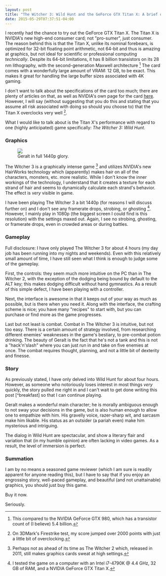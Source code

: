 ```yaml
---
layout: post
title: "The Witcher 3: Wild Hunt and the GeForce GTX Titan X: A brief overview"
date: 2015-05-29T07:37:51-04:00
---
```


I recently had the chance to try out the GeForce GTX Titan X. The Titan X is NVIDIA's new high-end consumer card; not "pro-sumer", just consumer. The reason behind this is that the Titan X, unlike its nominal forebears, is optimized for 32-bit floating point arithmetic, not 64-bit and thus is amazing at graphics, but not ideal for scientific or professional computing *technically*. Despite its 64-bit limitations, it has 8 billion transistors on its 28 nm lithography, with the second-generation Maxwell architecture [^transistors] The card comes with a wonderfully large amount of VRAM: 12 GB, to be exact. This makes it great for handling the large buffer sizes associated with 4K gaming.

I don't want to talk about the specifications of the card too much; there are plenty of articles on that, as well as NVIDIA's own page for the card [here](http://www.geforce.com/hardware/desktop-gpus/geforce-gtx-titan-x). However, I will say (without suggesting that you do this and stating that you assume all risk associated with doing so should you choose to) that the Titan X overclocks very well [^oc].

What I would like to talk about is the Titan X's performance with regard to one (highly anticipated) game specifically: *The Witcher 3: Wild Hunt*.

### Graphics

<figure> <a href="http://drops.fitzlarolds.net/17mDk+"><img src='http://drops.fitzlarolds.net/17mDk+'></a> <figcaption>Geralt in full 1440p glory.</figcaption></figure>

The Witcher 3 is a graphically intense game [^witcher2] and utilizes NVIDIA's new HairWorks technology which (apparently) makes hair on all of the characters, monsters, etc. more realistic. While I don't know the inner workings of the technology, I understand that it creates a texture for each strand of hair and seems to dynamically calculate each strand's behavior. The effect is *very* visible in game.

I have been playing The Witcher 3 a bit 1440p (for reasons I will discuss further on) and I don't see any framerate drops, strobing, or ghosting [^pc]. However, I mainly play in 1080p (the biggest screen I could find is this resolution) with the settings maxed out. Again, I see no strobing, ghosting, or framerate drops, even in crowded areas or during battles.

### Gameplay

Full disclosure: I have only played The Witcher 3 for about 4 hours (my day job has been running into my nights and weekends). Even with this relatively small amount of time, I have still seen what I think is enough to judge some of the gameplay. 

First, the controls: they seem much more intuitive on the PC than in The Witcher 2, with the exception of the dodging being bound by default to the ALT key; this makes dodging difficult without hand gymnastics. As a result of this simple defect, I have been playing with a controller.

Next, the interface is awesome in that it keeps out of your way as much as possible, but is there when you need it. Along with the interface, the crafting scheme is nice; you have many "recipes" to start with, but you can purchase or find more as the game progresses.

Last but not least is combat. Combat in The Witcher 3 is intuitive, but not too easy. There is a certain amount of strategy involved, from researching different enemies' weaknesses in the game's bestiary, to pre-combat potion drinking. The beauty of Geralt is the fact that he's not a tank and this is not a "hack'n'slash" where you can just run in and take on five enemies at once. The combat requires thought, planning, and not a little bit of dexterity and finesse. 

### Story

As previously stated, I have only delved into Wild Hunt for about four hours. However, as someone who notoriously loses interest in most things *very* quickly, the story pulled me right in and I can't wait to get done writing this post [^breakfast] so that I can continue playing.

Geralt makes a wonderful main character; he is morally ambiguous enough to not sway your decisions in the game, but is also human enough to allow one to empathize with him. His gravelly voice, razer-sharp wit, and sarcasm make him likable. His status as an outsider (a pariah even) make him mysterious and intriguing.

The dialog in Wild Hunt are spectacular, and show a literary flair and variation that (in my humble opinion) are often lacking in video games. As a result, the level of immersion is perfect. 

### Summation

I am by no means a seasoned game reviewer (which I am sure is readily apparent for anyone reading this), but I have to say that if you enjoy an engrossing story, well-paced gameplay, and beautiful (and not unattainable) graphics, you should just buy this game.

Buy it now.

Seriously.

[^oc]: On 3DMark's Firestrike test, my score jumped over 2000 points with just a little bit of overclocking. 

[^transistors]: This compared to the NVIDIA GeForce GTX 980, which has a transistor count of (I believe) 5.4 billion.

[^witcher2]: Perhaps not as ahead of its time as The Witcher 2 which, released in 2011, still makes graphics cards sweat at high settings.

[^pc]: I tested the game on a computer with an Intel i7-4790K @ 4.4 GHz, 32 GB of RAM, and a NVIDIA GeForce GTX Titan X.